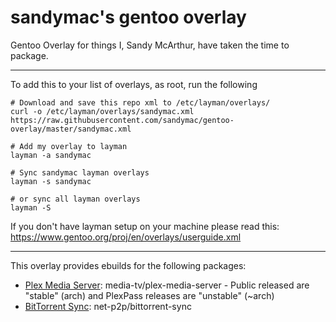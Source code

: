 sandymac's gentoo overlay
=========================

Gentoo Overlay for things I, Sandy McArthur, have taken the time to package.

----------

To add this to your list of overlays, as root, run the following

```
# Download and save this repo xml to /etc/layman/overlays/
curl -o /etc/layman/overlays/sandymac.xml https://raw.githubusercontent.com/sandymac/gentoo-overlay/master/sandymac.xml

# Add my overlay to layman
layman -a sandymac

# Sync sandymac layman overlays
layman -s sandymac

# or sync all layman overlays
layman -S
```

If you don't have layman setup on your machine please read this: https://www.gentoo.org/proj/en/overlays/userguide.xml

----------

This overlay provides ebuilds for the following packages:

* [Plex Media Server](https://plex.tv/downloads): media-tv/plex-media-server - Public released are "stable" (arch) and PlexPass releases are "unstable" (~arch)
* [BitTorrent Sync](http://www.bittorrent.com/sync): net-p2p/bittorrent-sync
